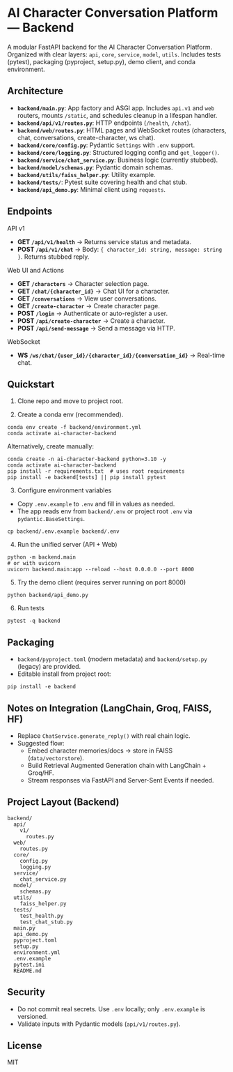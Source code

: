 # AI Character Conversation Platform — Backend

A modular FastAPI backend for the AI Character Conversation Platform. Organized with clear layers: `api`, `core`, `service`, `model`, `utils`. Includes tests (pytest), packaging (pyproject, setup.py), demo client, and conda environment.

## Architecture

- **`backend/main.py`**: App factory and ASGI app. Includes `api.v1` and `web` routers, mounts `/static`, and schedules cleanup in a lifespan handler.
- **`backend/api/v1/routes.py`**: HTTP endpoints (`/health`, `/chat`).
- **`backend/web/routes.py`**: HTML pages and WebSocket routes (characters, chat, conversations, create-character, ws chat).
- **`backend/core/config.py`**: Pydantic `Settings` with `.env` support.
- **`backend/core/logging.py`**: Structured logging config and `get_logger()`.
- **`backend/service/chat_service.py`**: Business logic (currently stubbed).
- **`backend/model/schemas.py`**: Pydantic domain schemas.
- **`backend/utils/faiss_helper.py`**: Utility example.
- **`backend/tests/`**: Pytest suite covering health and chat stub.
- **`backend/api_demo.py`**: Minimal client using `requests`.

## Endpoints

API v1

- **GET `/api/v1/health`** → Returns service status and metadata.
- **POST `/api/v1/chat`** → Body: `{ character_id: string, message: string }`. Returns stubbed reply.

Web UI and Actions

- **GET `/characters`** → Character selection page.
- **GET `/chat/{character_id}`** → Chat UI for a character.
- **GET `/conversations`** → View user conversations.
- **GET `/create-character`** → Create character page.
- **POST `/login`** → Authenticate or auto-register a user.
- **POST `/api/create-character`** → Create a character.
- **POST `/api/send-message`** → Send a message via HTTP.

WebSocket

- **WS `/ws/chat/{user_id}/{character_id}/{conversation_id}`** → Real-time chat.

## Quickstart

1) Clone repo and move to project root.

2) Create a conda env (recommended).

```
conda env create -f backend/environment.yml
conda activate ai-character-backend
```

Alternatively, create manually:

```
conda create -n ai-character-backend python=3.10 -y
conda activate ai-character-backend
pip install -r requirements.txt  # uses root requirements
pip install -e backend[tests] || pip install pytest
```

3) Configure environment variables

- Copy `.env.example` to `.env` and fill in values as needed.
- The app reads env from `backend/.env` or project root `.env` via `pydantic.BaseSettings`.

```
cp backend/.env.example backend/.env
```

4) Run the unified server (API + Web)

```
python -m backend.main
# or with uvicorn
uvicorn backend.main:app --reload --host 0.0.0.0 --port 8000
```

5) Try the demo client (requires server running on port 8000)

```
python backend/api_demo.py
```

6) Run tests

```
pytest -q backend
```

## Packaging

- `backend/pyproject.toml` (modern metadata) and `backend/setup.py` (legacy) are provided.
- Editable install from project root:

```
pip install -e backend
```

## Notes on Integration (LangChain, Groq, FAISS, HF)

- Replace `ChatService.generate_reply()` with real chain logic.
- Suggested flow:
  - Embed character memories/docs → store in FAISS (`data/vectorstore`).
  - Build Retrieval Augmented Generation chain with LangChain + Groq/HF.
  - Stream responses via FastAPI and Server-Sent Events if needed.

## Project Layout (Backend)

```
backend/
  api/
    v1/
      routes.py
  web/
    routes.py
  core/
    config.py
    logging.py
  service/
    chat_service.py
  model/
    schemas.py
  utils/
    faiss_helper.py
  tests/
    test_health.py
    test_chat_stub.py
  main.py
  api_demo.py
  pyproject.toml
  setup.py
  environment.yml
  .env.example
  pytest.ini
  README.md
```

## Security

- Do not commit real secrets. Use `.env` locally; only `.env.example` is versioned.
- Validate inputs with Pydantic models (`api/v1/routes.py`).

## License

MIT
